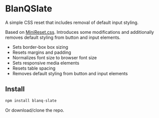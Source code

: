 # BlanQSlate
A simple CSS reset that includes removal of default input styling.

Based on [MiniReset.css](https://github.com/jgthms/minireset.css). Introduces some modifications and additionally removes default styling from button and input elements.

* Sets border-box box sizing
* Resets margins and padding
* Normalizes font size to browser font size
* Sets responsive media elements
* Resets table spacing
* Removes default styling from button and input elements

## Install

```sh
npm install blanq-slate
```

Or download/clone the repo.